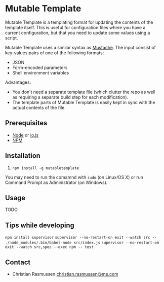 # Mutable Template

Mutable Template is a templating format for updating the contents of the template itself. This is useful for configuration files where you have a current configuration, but that you need to update some values using a script.

Mutable Template uses a similar syntax as [Mustache](https://mustache.github.io). The input consist of key-values pairs of one of the following formats:

- JSON
- Form-encoded parameters
- Shell environment variables

Advantages:

- You don't need a separate template file (which clutter the repo as well as requiring a separate build step for each modification).
- The template parts of Mutable Template is easily kept in sync with the actual contents of the file.


## Prerequisites

- [Node](https://nodejs.org) or [io.js](https://iojs.org/en/index.html)
- [NPM](https://www.npmjs.com)


## Installation

1. `npm install -g mutabletemplate`

You may need to run the comamnd with `sudo` (on Linux/OS X) or run Command Prompt as Administrator (on Windows).


## Usage

TODO


## Tips while developing

`npm install supervisor`
`supervisor --no-restart-on exit --watch src -- ./node_modules/.bin/babel-node src/index.js`
`supervisor --no-restart-on exit --watch src,spec --exec npm -- test`


## Contact

- Christian Rasmussen <christian.rasmussen@me.com>